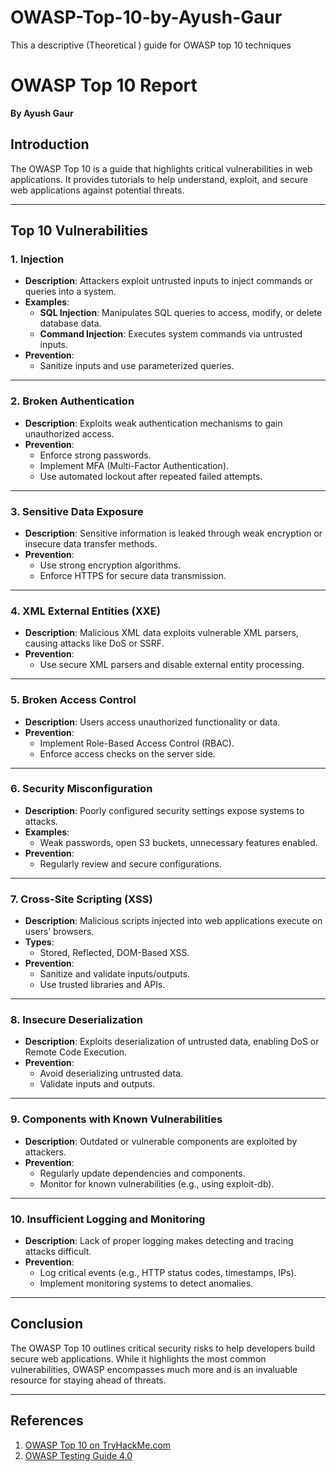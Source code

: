 # OWASP-Top-10-by-Ayush-Gaur
This a descriptive (Theoretical ) guide for OWASP top 10 techniques  

# **OWASP Top 10 Report**  
**By Ayush Gaur**  

## **Introduction**  
The OWASP Top 10 is a guide that highlights critical vulnerabilities in web applications. It provides tutorials to help understand, exploit, and secure web applications against potential threats.  

---

## **Top 10 Vulnerabilities**  

### **1. Injection**  
- **Description**: Attackers exploit untrusted inputs to inject commands or queries into a system.  
- **Examples**:  
  - **SQL Injection**: Manipulates SQL queries to access, modify, or delete database data.  
  - **Command Injection**: Executes system commands via untrusted inputs.  
- **Prevention**:  
  - Sanitize inputs and use parameterized queries.  

---

### **2. Broken Authentication**  
- **Description**: Exploits weak authentication mechanisms to gain unauthorized access.  
- **Prevention**:  
  - Enforce strong passwords.  
  - Implement MFA (Multi-Factor Authentication).  
  - Use automated lockout after repeated failed attempts.  

---

### **3. Sensitive Data Exposure**  
- **Description**: Sensitive information is leaked through weak encryption or insecure data transfer methods.  
- **Prevention**:  
  - Use strong encryption algorithms.  
  - Enforce HTTPS for secure data transmission.  

---

### **4. XML External Entities (XXE)**  
- **Description**: Malicious XML data exploits vulnerable XML parsers, causing attacks like DoS or SSRF.  
- **Prevention**:  
  - Use secure XML parsers and disable external entity processing.  

---

### **5. Broken Access Control**  
- **Description**: Users access unauthorized functionality or data.  
- **Prevention**:  
  - Implement Role-Based Access Control (RBAC).  
  - Enforce access checks on the server side.  

---

### **6. Security Misconfiguration**  
- **Description**: Poorly configured security settings expose systems to attacks.  
- **Examples**:  
  - Weak passwords, open S3 buckets, unnecessary features enabled.  
- **Prevention**:  
  - Regularly review and secure configurations.  

---

### **7. Cross-Site Scripting (XSS)**  
- **Description**: Malicious scripts injected into web applications execute on users’ browsers.  
- **Types**:  
  - Stored, Reflected, DOM-Based XSS.  
- **Prevention**:  
  - Sanitize and validate inputs/outputs.  
  - Use trusted libraries and APIs.  

---

### **8. Insecure Deserialization**  
- **Description**: Exploits deserialization of untrusted data, enabling DoS or Remote Code Execution.  
- **Prevention**:  
  - Avoid deserializing untrusted data.  
  - Validate inputs and outputs.  

---

### **9. Components with Known Vulnerabilities**  
- **Description**: Outdated or vulnerable components are exploited by attackers.  
- **Prevention**:  
  - Regularly update dependencies and components.  
  - Monitor for known vulnerabilities (e.g., using exploit-db).  

---

### **10. Insufficient Logging and Monitoring**  
- **Description**: Lack of proper logging makes detecting and tracing attacks difficult.  
- **Prevention**:  
  - Log critical events (e.g., HTTP status codes, timestamps, IPs).  
  - Implement monitoring systems to detect anomalies.  

---

## **Conclusion**  
The OWASP Top 10 outlines critical security risks to help developers build secure web applications. While it highlights the most common vulnerabilities, OWASP encompasses much more and is an invaluable resource for staying ahead of threats.

---

## **References**  
1. [OWASP Top 10 on TryHackMe.com](https://tryhackme.com)  
2. [OWASP Testing Guide 4.0](https://owasp.org/www-project-testing-guide/)  
